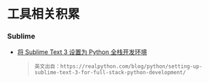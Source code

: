 # 工具相关积累

### Sublime
* [将 Sublime Text 3 设置为 Python 全栈开发环境](http://python.jobbole.com/81312/)
  > `英文出自：https://realpython.com/blog/python/setting-up-sublime-text-3-for-full-stack-python-development/`
